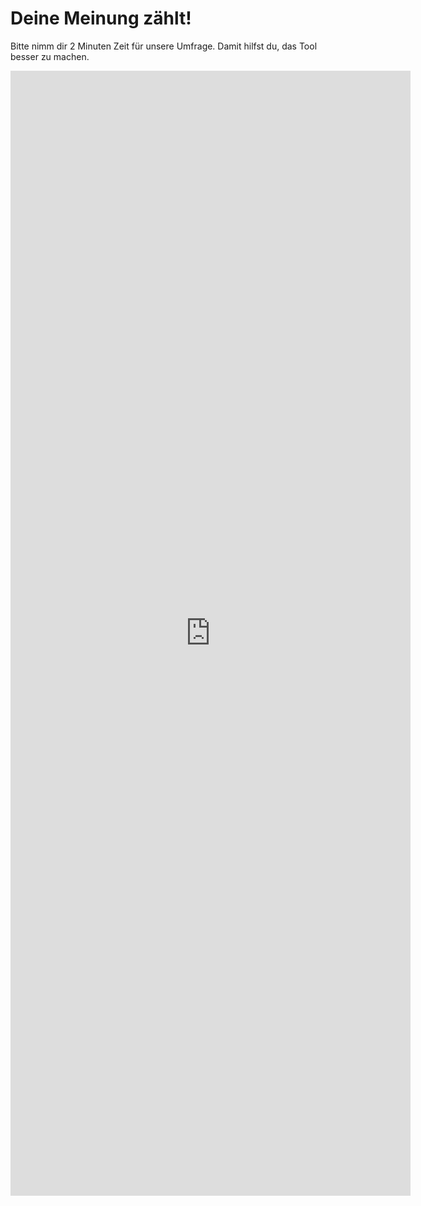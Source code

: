 # Deine Meinung zählt!

Bitte nimm dir 2 Minuten Zeit für unsere Umfrage. Damit hilfst du, das Tool besser zu machen.

<iframe src="https://forms.gle/ooaPbPBogc6XFJjj9" width="640" height="1800" frameborder="0" marginheight="0" marginwidth="0">Wird geladen…</iframe>
